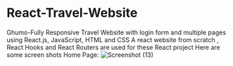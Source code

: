 # React-Travel-Website
Ghumo-Fully Responsive Travel Website with login form and multiple pages using React.js, JavaScript, HTML and CSS
A react website from scratch , React Hooks and React Routers are used for these React project
Here are some screen shots
Home Page:
![Screenshot (13)](https://user-images.githubusercontent.com/89780614/131792747-0fba05ca-530c-4841-a126-8d8f3e7fe856.png)
